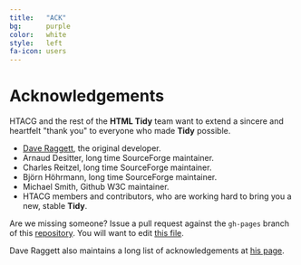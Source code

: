```yaml
---
title:   "ACK"
bg:      purple
color:   white
style:   left
fa-icon: users
---
```


Acknowledgements
================

HTACG and the rest of the **HTML Tidy** team want to extend a sincere and
heartfelt "thank you" to everyone who made **Tidy** possible.

- [Dave Raggett][4], the original developer.
- Arnaud Desitter, long time SourceForge maintainer.
- Charles Reitzel, long time SourceForge maintainer.
- Björn Höhrmann, long time SourceForge maintainer.
- Michael Smith, Github W3C maintainer.
- HTACG members and contributors, who are working hard to bring you a new,
  stable **Tidy**.

Are we missing someone? Issue a pull request against the `gh-pages` branch of
this [repository][1]. You will want to edit [this file][3].

Dave Raggett also maintains a long list of acknowledgements at [his page][2].


[1]: https://github.com/htacg/tidy-html5
[2]: http://www.w3.org/People/Raggett/tidy/#acks
[3]: https://github.com/htacg/tidy-html5/blob/gh-pages/index/_posts/1970-05-01-acknowledgements.md
[4]: http://www.w3.org/People/Raggett/
